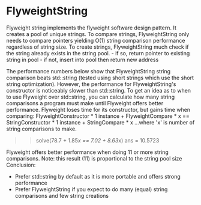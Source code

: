 # FlyweightString

Flyweight string implements the flyweight software design pattern. It creates a pool of unique strings.
To compare strings, FlyweightString only needs to compare pointers yielding O(1) string comparison performance regardless of string size.
To create strings, FlyweightString much check if the string already exists in the string pool.
    - if so, return pointer to existing string in pool
    - if not, insert into pool then return new address
    
The performance numbers below show that FlyweightString string comparison beats std::string (tested using short strings which use the short string optimization).
However, the performance for FlyweightString's constructor is noticeably slower than std::string.
To get an idea as to when to use Flyweight over std::string, you can calculate how many string comparisons a program must make until Flyweight offers better performance.
Flyweight loses time for its constructor, but gains time when comparing:
FlyweightConstructor * 1 instance + FlyweightCompare * x == StringConstructor * 1 instance + StringCompare * x
...where 'x' is number of string comparisons to make.
>> solve(78.7 + 1.85*x == 7.02 + 8.63*x)
ans =
   10.5723
   
Flyweight offers better performance when doing 11 or more string comparisons.
Note: this result (11) is proportional to the string pool size
Conclusion:
- Prefer std::string by default as it is more portable and offers strong performance
- Prefer FlyweightString if you expect to do many (equal) string comparisons and few string creations
